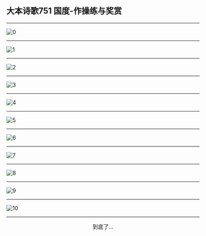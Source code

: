 
## 大本诗歌751 国度-作操练与奖赏
        
<div id="aplayer0"></div>

<div id="aplayer1"></div>

<div id="aplayer2"></div>

---

<img alt="0" data-original="/data/d0750/0">

---

<img alt="1" data-original="/data/d0750/1">

---

<img alt="2" data-original="/data/d0750/2">

---

<img alt="3" data-original="/data/d0750/3">

---

<img alt="4" data-original="/data/d0750/4">

---

<img alt="5" data-original="/data/d0750/5">

---

<img alt="6" data-original="/data/d0750/6">

---

<img alt="7" data-original="/data/d0750/7">

---

<img alt="8" data-original="/data/d0750/8">

---

<img alt="9" data-original="/data/d0750/9">

---

<img alt="10" data-original="/data/d0750/10">

---

<p style="text-align: center">到底了...</p>

<script src="/js/dist-view.js"></script>

<script>
MAIN.id = 'd0750';
        
const ap0 = new APlayer({
    container: document.getElementById('aplayer0'),
    volume: 1,
    loop: 'none',
    preload: 'none',
    audio: [{
        name: '大本诗歌751.mp3',
        artist: '大本诗歌',
        url: 'https://res.wx.qq.com/voice/getvoice?mediaid=MzI0NTk3MDM5M18yMjQ3NDk4MzA2',
        cover: '/favicon'
    }]
});
const ap1 = new APlayer({
    container: document.getElementById('aplayer1'),
    volume: 1,
    loop: 'none',
    preload: 'none',
    audio: [{
        name: '大本诗歌751第一节领唱.mp3',
        artist: '大本诗歌',
        url: 'https://res.wx.qq.com/voice/getvoice?mediaid=MzI0NTk3MDM5M18yMjQ3NDk4MzA3',
        cover: '/favicon'
    }]
});
const ap2 = new APlayer({
    container: document.getElementById('aplayer2'),
    volume: 1,
    loop: 'none',
    preload: 'none',
    audio: [{
        name: '大本诗歌751教唱版.mp3',
        artist: '大本诗歌',
        url: 'https://res.wx.qq.com/voice/getvoice?mediaid=MzI0NTk3MDM5M18yMjQ3NDk4MzA4',
        cover: '/favicon'
    }]
});
</script>
